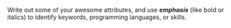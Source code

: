 Write out some of your awesome attributes, and use **_emphasis_** (like bold or italics) to identify keywords, programming languages, or skills. 
